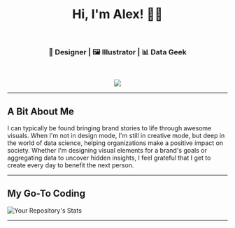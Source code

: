 
<h1 align="center"> Hi, I'm Alex! 👨‍💻 </h1>    

<h3 align="center">  🎨 Designer | 🖼️ Illustrator | 📊 Data Geek</h3> <br>

<p align="center">
  <a href="https://skillicons.dev">
    <img src="https://skillicons.dev/icons?i=python,mysql,php,laravel,figma,ps,ai,ae&perline=4" />
  </a>
</p>


---------------------------------------------------------------------------------------------------------------------------------------------------------------------------------
## A Bit About Me
I can typically be found bringing brand stories to life through awesome visuals. When I'm not in design mode, I'm still in creative mode, but deep in the world of data science, helping organizations make a positive impact on society. Whether I'm designing visual elements for a brand's goals or aggregating data to uncover hidden insights, I feel grateful that I get to create every day to benefit the next person.

---------------------------------------------------------------------------------------------------------------------------------------------------------------------------------

## My Go-To Coding
![Your Repository's Stats](https://github-readme-stats.vercel.app/api/top-langs/?username=acorvin&theme=blue-green)

---------------------------------------------------------------------------------------------------------------------------------------------------------------------------------
